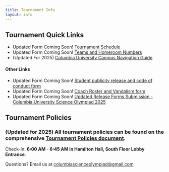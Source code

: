 ```yaml
---
title: Tournament Info
layout: info
---
```


## **Tournament Quick Links**

-   Updated Form Coming Soon! [Tournament Schedule](https://docs.google.com/spreadsheets/d/1XpcXo1L4KHVtNDlEDGxHZuXJTaObWJq9sUXs1W_4rDA)
-   Updated Form Coming Soon! [Teams and Homeroom Numbers](https://docs.google.com/spreadsheets/d/1GPiPle1czDVFfVXfOzSeqaT34jZFXc3d0OghmXzhGSk)
-   (Updated For 2025) [Columbia University Campus Navigation Guide](https://docs.google.com/document/d/1CtxgVkWIwmtXUkV5Uz2SpwcrXxMwabE0QgLoCO_wjzI/edit?usp=sharing)

#### Other Links

-   Updated Form Coming Soon! [Student publicity release and code of conduct form](https://drive.google.com/file/d/1GSCqMIahGi7MW0GInIoeo4ZSI0TR8_Z-/view)
-   Updated Form Coming Soon! [Coach Roster and Vandalism form](https://drive.google.com/file/d/1293QmJiXz8317Q8Nzo3TQ06wZIJLZd8w/view)
-   Updated Form Coming Soon! [Updated Release Forms Submission - Columbia University Science Olympiad 2025](https://docs.google.com/forms/d/1yfpIoGtLmoNzgONTBuJH5BlTPwF8xqAHihkqOixwcMU/viewform?edit_requested=true)

## **Tournament Policies**

### (Updated for 2025) All tournament policies can be found on the comprehensive [Tournament Policies document](https://docs.google.com/document/d/1IlFknsVw8fpRdTKfAQwndK7F_FJkamlgDfGZhB3m3Fs/edit?usp=sharing).

Check-In: **6:00 AM - 6:45 AM in Hamilton Hall, South Floor Lobby Entrance**.

Questions? Email us at [columbiascienceolympiad@gmail.com](mailto:columbiascienceolympiad@gmail.com?)
